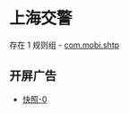 # 上海交警

存在 1 规则组 - [com.mobi.shtp](/src/apps/com.mobi.shtp.ts)

## 开屏广告

- [快照-0](https://gkd-kit.songe.li/import/12740073)
